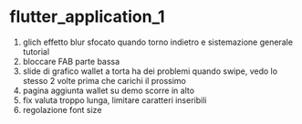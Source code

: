 # flutter_application_1
 1. glich effetto blur sfocato quando torno indietro e sistemazione generale tutorial 
 2. bloccare FAB parte bassa
 3. slide di grafico wallet a torta ha dei problemi quando swipe, vedo lo stesso 2 volte prima che carichi il prossimo
 4. pagina aggiunta wallet su demo scorre in alto
 5. fix valuta troppo lunga, limitare caratteri inseribili
 6. regolazione font size